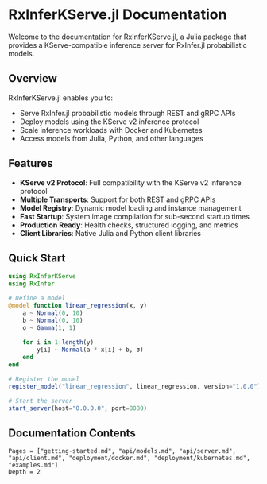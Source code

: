 # RxInferKServe.jl Documentation

Welcome to the documentation for RxInferKServe.jl, a Julia package that provides a KServe-compatible inference server for RxInfer.jl probabilistic models.

## Overview

RxInferKServe.jl enables you to:
- Serve RxInfer.jl probabilistic models through REST and gRPC APIs
- Deploy models using the KServe v2 inference protocol
- Scale inference workloads with Docker and Kubernetes
- Access models from Julia, Python, and other languages

## Features

- **KServe v2 Protocol**: Full compatibility with the KServe v2 inference protocol
- **Multiple Transports**: Support for both REST and gRPC APIs
- **Model Registry**: Dynamic model loading and instance management
- **Fast Startup**: System image compilation for sub-second startup times
- **Production Ready**: Health checks, structured logging, and metrics
- **Client Libraries**: Native Julia and Python client libraries

## Quick Start

```julia
using RxInferKServe
using RxInfer

# Define a model
@model function linear_regression(x, y)
    a ~ Normal(0, 10)
    b ~ Normal(0, 10)
    σ ~ Gamma(1, 1)
    
    for i in 1:length(y)
        y[i] ~ Normal(a * x[i] + b, σ)
    end
end

# Register the model
register_model("linear_regression", linear_regression, version="1.0.0")

# Start the server
start_server(host="0.0.0.0", port=8080)
```

## Documentation Contents

```@contents
Pages = ["getting-started.md", "api/models.md", "api/server.md", "api/client.md", "deployment/docker.md", "deployment/kubernetes.md", "examples.md"]
Depth = 2
```